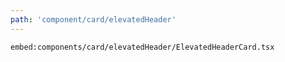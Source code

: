 ```yaml
---
path: 'component/card/elevatedHeader'
---
```


`embed:components/card/elevatedHeader/ElevatedHeaderCard.tsx`
